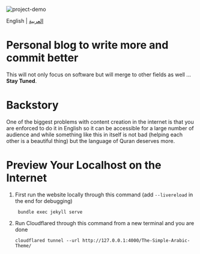 ![project-demo](https://github.com/MohamedAliRashad/The-Simple-Arabic-Theme/blob/main/assets/project-demo.gif)

English | [العربية](https://github.com/MohamedAliRashad/The-Simple-Arabic-Theme/blob/main/README.AR.md)

# Personal blog to write more and commit better
This will not only focus on software but will merge to other fields as well ... **Stay Tuned**.

# Backstory
One of the biggest problems with content creation in the internet is that you are enforced to do it in English so it can be accessible for a large number of audience and while something like this in itself is not bad (helping each other is a beautiful thing) but the language of Quran deserves more.

# Preview Your Localhost on the Internet
1. First run the website locally through this command (add `--livereload` in the end for debugging)
   
        bundle exec jekyll serve

2. Run Cloudflared through this command from a new terminal and you are done
   
       cloudflared tunnel --url http://127.0.0.1:4000/The-Simple-Arabic-Theme/
